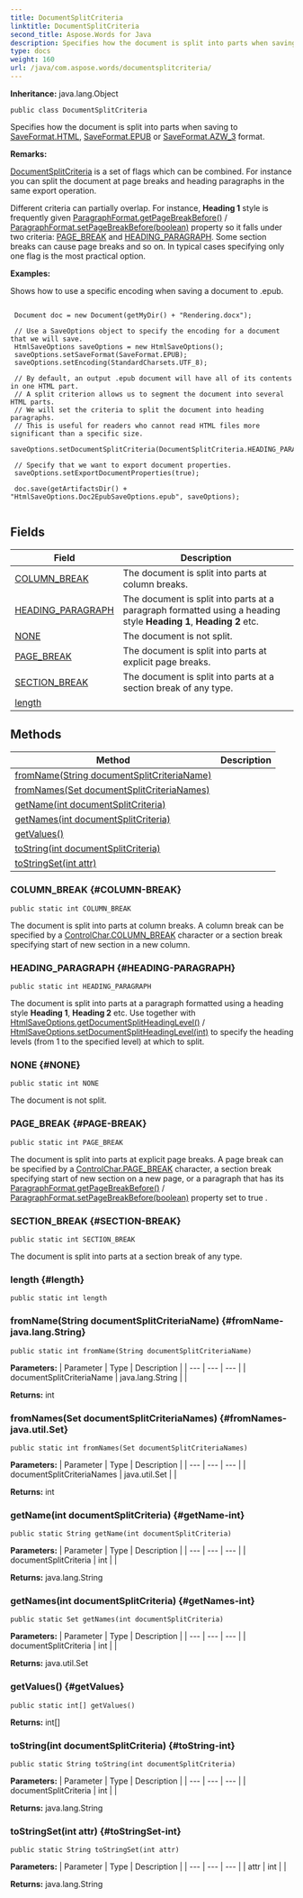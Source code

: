 ```yaml
---
title: DocumentSplitCriteria
linktitle: DocumentSplitCriteria
second_title: Aspose.Words for Java
description: Specifies how the document is split into parts when saving to SaveFormat.HTML SaveFormat.EPUB or SaveFormat.AZW_3 format in Java.
type: docs
weight: 160
url: /java/com.aspose.words/documentsplitcriteria/
---
```


**Inheritance:**
java.lang.Object
```
public class DocumentSplitCriteria
```

Specifies how the document is split into parts when saving to [SaveFormat.HTML](../../com.aspose.words/saveformat/\#HTML), [SaveFormat.EPUB](../../com.aspose.words/saveformat/\#EPUB) or [SaveFormat.AZW\_3](../../com.aspose.words/saveformat/\#AZW-3) format.

 **Remarks:** 

[DocumentSplitCriteria](../../com.aspose.words/documentsplitcriteria/) is a set of flags which can be combined. For instance you can split the document at page breaks and heading paragraphs in the same export operation.

Different criteria can partially overlap. For instance, **Heading 1** style is frequently given [ParagraphFormat.getPageBreakBefore()](../../com.aspose.words/paragraphformat/\#getPageBreakBefore) / [ParagraphFormat.setPageBreakBefore(boolean)](../../com.aspose.words/paragraphformat/\#setPageBreakBefore-boolean) property so it falls under two criteria: [PAGE\_BREAK](../../com.aspose.words/documentsplitcriteria/\#PAGE-BREAK) and [HEADING\_PARAGRAPH](../../com.aspose.words/documentsplitcriteria/\#HEADING-PARAGRAPH). Some section breaks can cause page breaks and so on. In typical cases specifying only one flag is the most practical option.

 **Examples:** 

Shows how to use a specific encoding when saving a document to .epub.

```

 Document doc = new Document(getMyDir() + "Rendering.docx");

 // Use a SaveOptions object to specify the encoding for a document that we will save.
 HtmlSaveOptions saveOptions = new HtmlSaveOptions();
 saveOptions.setSaveFormat(SaveFormat.EPUB);
 saveOptions.setEncoding(StandardCharsets.UTF_8);

 // By default, an output .epub document will have all of its contents in one HTML part.
 // A split criterion allows us to segment the document into several HTML parts.
 // We will set the criteria to split the document into heading paragraphs.
 // This is useful for readers who cannot read HTML files more significant than a specific size.
 saveOptions.setDocumentSplitCriteria(DocumentSplitCriteria.HEADING_PARAGRAPH);

 // Specify that we want to export document properties.
 saveOptions.setExportDocumentProperties(true);

 doc.save(getArtifactsDir() + "HtmlSaveOptions.Doc2EpubSaveOptions.epub", saveOptions);
 
```
## Fields

| Field | Description |
| --- | --- |
| [COLUMN_BREAK](#COLUMN-BREAK) | The document is split into parts at column breaks. |
| [HEADING_PARAGRAPH](#HEADING-PARAGRAPH) | The document is split into parts at a paragraph formatted using a heading style **Heading 1**, **Heading 2** etc. |
| [NONE](#NONE) | The document is not split. |
| [PAGE_BREAK](#PAGE-BREAK) | The document is split into parts at explicit page breaks. |
| [SECTION_BREAK](#SECTION-BREAK) | The document is split into parts at a section break of any type. |
| [length](#length) |  |
## Methods

| Method | Description |
| --- | --- |
| [fromName(String documentSplitCriteriaName)](#fromName-java.lang.String) |  |
| [fromNames(Set documentSplitCriteriaNames)](#fromNames-java.util.Set) |  |
| [getName(int documentSplitCriteria)](#getName-int) |  |
| [getNames(int documentSplitCriteria)](#getNames-int) |  |
| [getValues()](#getValues) |  |
| [toString(int documentSplitCriteria)](#toString-int) |  |
| [toStringSet(int attr)](#toStringSet-int) |  |
### COLUMN_BREAK {#COLUMN-BREAK}
```
public static int COLUMN_BREAK
```


The document is split into parts at column breaks. A column break can be specified by a [ControlChar.COLUMN\_BREAK](../../com.aspose.words/controlchar/\#COLUMN-BREAK) character or a section break specifying start of new section in a new column.

### HEADING_PARAGRAPH {#HEADING-PARAGRAPH}
```
public static int HEADING_PARAGRAPH
```


The document is split into parts at a paragraph formatted using a heading style **Heading 1**, **Heading 2** etc. Use together with [HtmlSaveOptions.getDocumentSplitHeadingLevel()](../../com.aspose.words/htmlsaveoptions/\#getDocumentSplitHeadingLevel) / [HtmlSaveOptions.setDocumentSplitHeadingLevel(int)](../../com.aspose.words/htmlsaveoptions/\#setDocumentSplitHeadingLevel-int) to specify the heading levels (from 1 to the specified level) at which to split.

### NONE {#NONE}
```
public static int NONE
```


The document is not split.

### PAGE_BREAK {#PAGE-BREAK}
```
public static int PAGE_BREAK
```


The document is split into parts at explicit page breaks. A page break can be specified by a [ControlChar.PAGE\_BREAK](../../com.aspose.words/controlchar/\#PAGE-BREAK) character, a section break specifying start of new section on a new page, or a paragraph that has its [ParagraphFormat.getPageBreakBefore()](../../com.aspose.words/paragraphformat/\#getPageBreakBefore) / [ParagraphFormat.setPageBreakBefore(boolean)](../../com.aspose.words/paragraphformat/\#setPageBreakBefore-boolean) property set to  true .

### SECTION_BREAK {#SECTION-BREAK}
```
public static int SECTION_BREAK
```


The document is split into parts at a section break of any type.

### length {#length}
```
public static int length
```


### fromName(String documentSplitCriteriaName) {#fromName-java.lang.String}
```
public static int fromName(String documentSplitCriteriaName)
```




**Parameters:**
| Parameter | Type | Description |
| --- | --- | --- |
| documentSplitCriteriaName | java.lang.String |  |

**Returns:**
int
### fromNames(Set documentSplitCriteriaNames) {#fromNames-java.util.Set}
```
public static int fromNames(Set documentSplitCriteriaNames)
```




**Parameters:**
| Parameter | Type | Description |
| --- | --- | --- |
| documentSplitCriteriaNames | java.util.Set |  |

**Returns:**
int
### getName(int documentSplitCriteria) {#getName-int}
```
public static String getName(int documentSplitCriteria)
```




**Parameters:**
| Parameter | Type | Description |
| --- | --- | --- |
| documentSplitCriteria | int |  |

**Returns:**
java.lang.String
### getNames(int documentSplitCriteria) {#getNames-int}
```
public static Set getNames(int documentSplitCriteria)
```




**Parameters:**
| Parameter | Type | Description |
| --- | --- | --- |
| documentSplitCriteria | int |  |

**Returns:**
java.util.Set
### getValues() {#getValues}
```
public static int[] getValues()
```




**Returns:**
int[]
### toString(int documentSplitCriteria) {#toString-int}
```
public static String toString(int documentSplitCriteria)
```




**Parameters:**
| Parameter | Type | Description |
| --- | --- | --- |
| documentSplitCriteria | int |  |

**Returns:**
java.lang.String
### toStringSet(int attr) {#toStringSet-int}
```
public static String toStringSet(int attr)
```




**Parameters:**
| Parameter | Type | Description |
| --- | --- | --- |
| attr | int |  |

**Returns:**
java.lang.String
